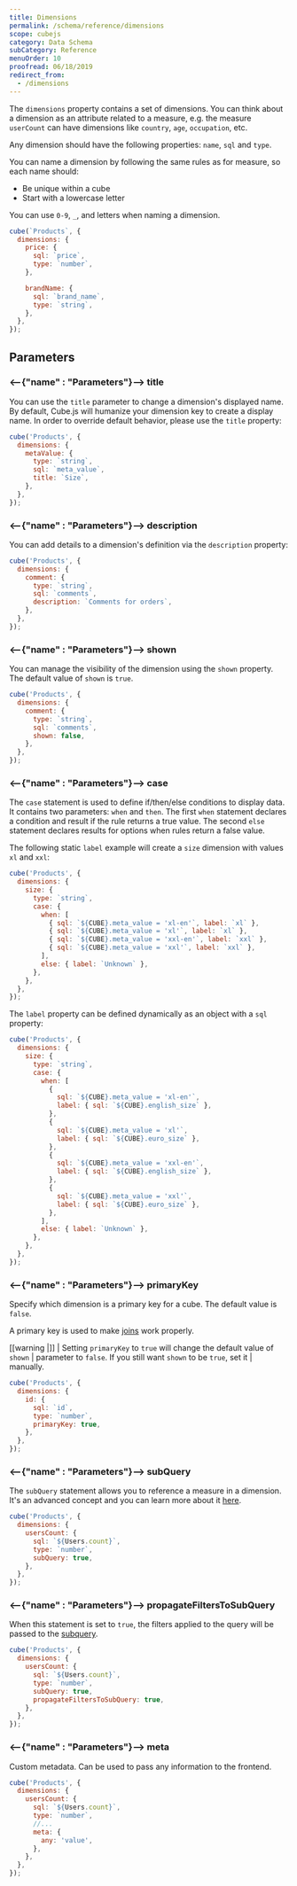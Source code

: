 ```yaml
---
title: Dimensions
permalink: /schema/reference/dimensions
scope: cubejs
category: Data Schema
subCategory: Reference
menuOrder: 10
proofread: 06/18/2019
redirect_from:
  - /dimensions
---
```


The `dimensions` property contains a set of dimensions. You can think about a
dimension as an attribute related to a measure, e.g. the measure `userCount` can
have dimensions like `country`, `age`, `occupation`, etc.

Any dimension should have the following properties: `name`, `sql` and `type`.

You can name a dimension by following the same rules as for measure, so each
name should:

- Be unique within a cube
- Start with a lowercase letter

You can use `0-9`, `_`, and letters when naming a dimension.

```javascript
cube(`Products`, {
  dimensions: {
    price: {
      sql: `price`,
      type: `number`,
    },

    brandName: {
      sql: `brand_name`,
      type: `string`,
    },
  },
});
```

## Parameters

### <--{"name" : "Parameters"}--> title

You can use the `title` parameter to change a dimension's displayed name. By
default, Cube.js will humanize your dimension key to create a display name. In
order to override default behavior, please use the `title` property:

```javascript
cube('Products', {
  dimensions: {
    metaValue: {
      type: `string`,
      sql: `meta_value`,
      title: `Size`,
    },
  },
});
```

### <--{"name" : "Parameters"}--> description

You can add details to a dimension's definition via the `description` property:

```javascript
cube('Products', {
  dimensions: {
    comment: {
      type: `string`,
      sql: `comments`,
      description: `Comments for orders`,
    },
  },
});
```

### <--{"name" : "Parameters"}--> shown

You can manage the visibility of the dimension using the `shown` property. The
default value of `shown` is `true`.

```javascript
cube('Products', {
  dimensions: {
    comment: {
      type: `string`,
      sql: `comments`,
      shown: false,
    },
  },
});
```

### <--{"name" : "Parameters"}--> case

The `case` statement is used to define if/then/else conditions to display data.
It contains two parameters: `when` and `then`. The first `when` statement
declares a condition and result if the rule returns a true value. The second
`else` statement declares results for options when rules return a false value.

The following static `label` example will create a `size` dimension with values
`xl` and `xxl`:

```javascript
cube('Products', {
  dimensions: {
    size: {
      type: `string`,
      case: {
        when: [
          { sql: `${CUBE}.meta_value = 'xl-en'`, label: `xl` },
          { sql: `${CUBE}.meta_value = 'xl'`, label: `xl` },
          { sql: `${CUBE}.meta_value = 'xxl-en'`, label: `xxl` },
          { sql: `${CUBE}.meta_value = 'xxl'`, label: `xxl` },
        ],
        else: { label: `Unknown` },
      },
    },
  },
});
```

The `label` property can be defined dynamically as an object with a `sql`
property:

```javascript
cube('Products', {
  dimensions: {
    size: {
      type: `string`,
      case: {
        when: [
          {
            sql: `${CUBE}.meta_value = 'xl-en'`,
            label: { sql: `${CUBE}.english_size` },
          },
          {
            sql: `${CUBE}.meta_value = 'xl'`,
            label: { sql: `${CUBE}.euro_size` },
          },
          {
            sql: `${CUBE}.meta_value = 'xxl-en'`,
            label: { sql: `${CUBE}.english_size` },
          },
          {
            sql: `${CUBE}.meta_value = 'xxl'`,
            label: { sql: `${CUBE}.euro_size` },
          },
        ],
        else: { label: `Unknown` },
      },
    },
  },
});
```

### <--{"name" : "Parameters"}--> primaryKey

Specify which dimension is a primary key for a cube. The default value is
`false`.

A primary key is used to make [joins][ref-schema-ref-joins] work properly.

<!-- prettier-ignore-start -->
[[warning |]]
| Setting `primaryKey` to `true` will change the default value of `shown`
| parameter to `false`. If you still want `shown` to be `true`, set it
| manually.
<!-- prettier-ignore-end -->

```javascript
cube('Products', {
  dimensions: {
    id: {
      sql: `id`,
      type: `number`,
      primaryKey: true,
    },
  },
});
```

### <--{"name" : "Parameters"}--> subQuery

The `subQuery` statement allows you to reference a measure in a dimension. It's
an advanced concept and you can learn more about it [here][ref-subquery].

```javascript
cube('Products', {
  dimensions: {
    usersCount: {
      sql: `${Users.count}`,
      type: `number`,
      subQuery: true,
    },
  },
});
```

### <--{"name" : "Parameters"}--> propagateFiltersToSubQuery

When this statement is set to `true`, the filters applied to the query will be
passed to the [subquery][self-subquery].

```javascript
cube('Products', {
  dimensions: {
    usersCount: {
      sql: `${Users.count}`,
      type: `number`,
      subQuery: true,
      propagateFiltersToSubQuery: true,
    },
  },
});
```

### <--{"name" : "Parameters"}--> meta

Custom metadata. Can be used to pass any information to the frontend.

```javascript
cube('Products', {
  dimensions: {
    usersCount: {
      sql: `${Users.count}`,
      type: `number`,
      //...
      meta: {
        any: 'value',
      },
    },
  },
});
```

[ref-schema-ref-joins]: /schema/reference/joins
[ref-subquery]: /schema/fundamentals/additional-concepts#subquery
[self-subquery]: #sub-query
